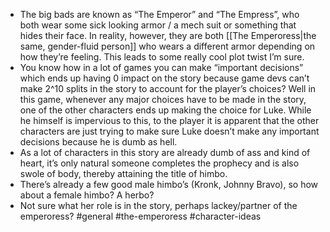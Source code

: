 - The big bads are known as “The Emperor” and “The Empress”, who both wear some sick looking armor / a mech suit or something that hides their face. In reality, however, they are both [[The Emperoress|the same, gender-fluid person]] who wears a different armor depending on how they’re feeling. This leads to some really cool plot twist I’m sure.
- You know how in a lot of games you can make “important decisions” which ends up having 0 impact on the story because game devs can’t make 2^10 splits in the story to account for the player’s choices? Well in this game, whenever any major choices have to be made in the story, one of the other characters ends up making the choice for Luke. While he himself is impervious to this, to the player it is apparent that the other characters are just trying to make sure Luke doesn’t make any important decisions because he is dumb as hell.
- As a lot of characters in this story are already dumb of ass and kind of heart, it’s only natural someone completes the prophecy and is also swole of body, thereby attaining the title of himbo.
- There’s already a few good male himbo’s (Kronk, Johnny Bravo), so how about a female himbo? A herbo?
- Not sure what her role is in the story, perhaps lackey/partner of the emperoress?
#general #the-emperoress #character-ideas 
